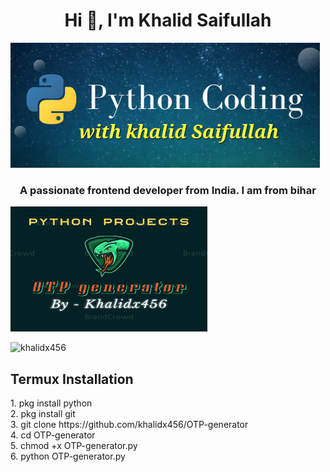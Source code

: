 <h1 align="center"> Hi 👋, I'm Khalid Saifullah</h1> 
<img src="Banner.png" alt="Banner.png" />
<h3 align="center">A passionate frontend developer from India. I am from bihar</h3>
<img src="otp-img.jpg" alt="img.png" height="200px" width="315px" />
<p align="left"> <img src="https://komarev.com/ghpvc/?username=khalidx456&label=Profile%20views&color=0e75b6&style=flat" alt="khalidx456" /> </p>
<div>
  <h2>
    Termux Installation 
  </h2>
  1. pkg install python <br>
  2. pkg install git <br>
  3. git clone https://github.com/khalidx456/OTP-generator<br>
  4. cd OTP-generator <br>
  5. chmod +x OTP-generator.py <br>
  6. python OTP-generator.py
</div>
